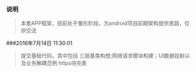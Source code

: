### 说明

> 本套APP框架，目前处于雏形阶段，为android项目前期架构提供思路，仅供交流


###2016年7月14日 11:30:01
> 提交基础代码，其中包括 三层基类构想;网络请求模块构建；UI数据投射以及业务解耦范例
> https待完善
